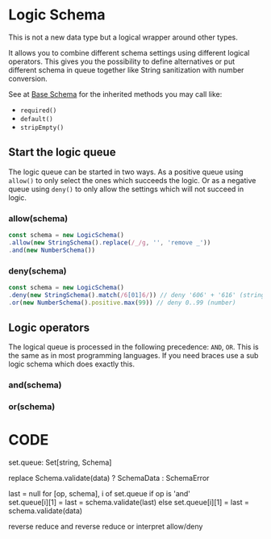 # Logic Schema

This is not a new data type but a logical wrapper around other types.

It allows you to combine different schema settings using different logical operators. This gives
you the possibility to define alternatives or put different schema in queue together like String
sanitization with number conversion.

See at [Base Schema](base.md) for the inherited methods you may call like:
- `required()`
- `default()`
- `stripEmpty()`


## Start the logic queue

The logic queue can be started in two ways. As a positive queue using `allow()` to only select the
ones which succeeds the logic. Or as a negative queue using `deny()` to only allow the settings
which will not succeed in logic.

### allow(schema)

```js
const schema = new LogicSchema()
.allow(new StringSchema().replace(/_/g, '', 'remove _'))
.and(new NumberSchema())
```

### deny(schema)

```js
const schema = new LogicSchema()
.deny(new StringSchema().match(/6[01]6/)) // deny '606' + '616' (string)
.or(new NumberSchema().positive.max(99)) // deny 0..99 (number)
```

## Logic operators

The logical queue is processed in the following precedence: `AND`, `OR`.
This is the same as in most programming languages. If you need braces use a sub logic schema which
does exactly this.

### and(schema)

### or(schema)


# CODE

set.queue: Set[string, Schema]

replace Schema.validate(data) ? SchemaData : SchemaError

last = null
for [op, schema], i of set.queue
  if op is 'and'    
    set.queue[i][1] = last = schema.validate(last)
  else
    set.queue[i][1] = last = schema.validate(data)

reverse reduce and
reverse reduce or
interpret allow/deny
